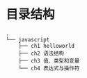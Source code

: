 # 目录结构

```text
.
└── javascript 
    ├── ch1 helloworld
    ├── ch2 语法结构
    ├── ch3 值、类型和变量
    └── ch4 表达式与操作符   
```
